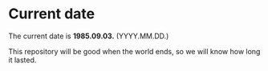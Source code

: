 # Current date

The current date is **1985.09.03.** (YYYY.MM.DD.)

This repository will be good when the world ends, so we will know how long it lasted.